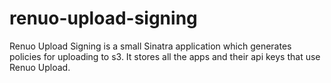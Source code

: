 # renuo-upload-signing
Renuo Upload Signing is a small Sinatra application which generates policies for uploading to s3. It stores all the apps and their api keys that use Renuo Upload.
